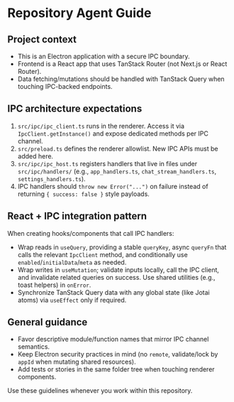# Repository Agent Guide

## Project context
- This is an Electron application with a secure IPC boundary.
- Frontend is a React app that uses TanStack Router (not Next.js or React Router).
- Data fetching/mutations should be handled with TanStack Query when touching IPC-backed endpoints.

## IPC architecture expectations
1. `src/ipc/ipc_client.ts` runs in the renderer. Access it via `IpcClient.getInstance()` and expose dedicated methods per IPC channel.
2. `src/preload.ts` defines the renderer allowlist. New IPC APIs must be added here.
3. `src/ipc/ipc_host.ts` registers handlers that live in files under `src/ipc/handlers/` (e.g., `app_handlers.ts`, `chat_stream_handlers.ts`, `settings_handlers.ts`).
4. IPC handlers should `throw new Error("...")` on failure instead of returning `{ success: false }` style payloads.

## React + IPC integration pattern
When creating hooks/components that call IPC handlers:
- Wrap reads in `useQuery`, providing a stable `queryKey`, async `queryFn` that calls the relevant `IpcClient` method, and conditionally use `enabled`/`initialData`/`meta` as needed.
- Wrap writes in `useMutation`; validate inputs locally, call the IPC client, and invalidate related queries on success. Use shared utilities (e.g., toast helpers) in `onError`.
- Synchronize TanStack Query data with any global state (like Jotai atoms) via `useEffect` only if required.

## General guidance
- Favor descriptive module/function names that mirror IPC channel semantics.
- Keep Electron security practices in mind (no `remote`, validate/lock by `appId` when mutating shared resources).
- Add tests or stories in the same folder tree when touching renderer components.

Use these guidelines whenever you work within this repository.
